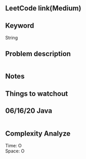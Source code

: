 ## LeetCode link(Medium)


## Keyword
String

## Problem description
```

```



## Notes


## Things to watchout

## 06/16/20 Java

```java


```
## Complexity Analyze
Time: O       \
Space: O